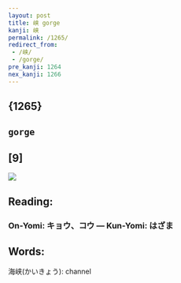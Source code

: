 ```yaml
---
layout: post
title: 峡 gorge
kanji: 峡
permalink: /1265/
redirect_from:
 - /峡/
 - /gorge/
pre_kanji: 1264
nex_kanji: 1266
---
```


## {1265}

## `gorge`

## [9]

<div class="stroke"><img src="E5B3A1.png" /></div>

## Reading:

### On-Yomi: キョウ、コウ &mdash; Kun-Yomi: はざま

## Words:

海峡(かいきょう): channel
